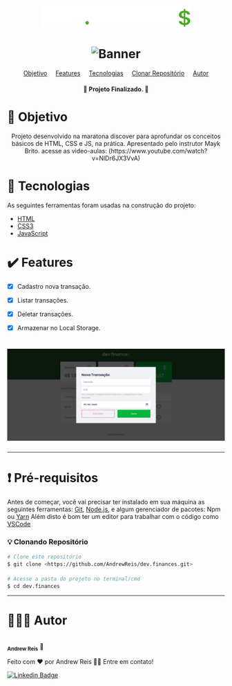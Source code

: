 <h1 align="center">
    <h1 align="center">  <img alt="logo" title="#dev.finances" src="https://github.com/AndrewReis/dev.finances/blob/master/assets/logo.svg" /> </h1>
</h1>


<h1 align="center">
  <img alt="Banner" title="#Banner" src="https://github.com/AndrewReis/dev.finances/blob/master/assets/images/dev.finances.gif" />
</h1>


<p align="center">
 <a href="#objetivo">Objetivo</a> &nbsp&nbsp&nbsp
 <a href="#features">Features</a> &nbsp&nbsp&nbsp
 <a href="#tecnologias">Tecnologias</a> &nbsp&nbsp&nbsp
 <a href="#clone">Clonar Repositório</a> &nbsp&nbsp&nbsp
 <a href="#autor">Autor</a> 
</p>

<h4 align="center"> 
	🚀  Projeto Finalizado.  🚀
</h4>


<h1 id='objetivo'> 🎯 Objetivo </h1>


<p align="center">
	 Projeto desenvolvido na maratona discover para aprofundar os conceitos básicos de HTML, CSS e JS, na prática. Apresentado pelo instrutor Mayk Brito.
	acesse as video-aulas: (https://www.youtube.com/watch?v=NlDr6JX3VvA)
</p>
	


<h1 id='tecnologias'> 🤖 Tecnologias </h1>

As seguintes ferramentas foram usadas na construção do projeto:

- [HTML](https://developer.mozilla.org/pt-BR/docs/Web/Guide/HTML/HTML5)
- [CSS3](https://www.w3schools.com/css/)
- [JavaScript](https://developer.mozilla.org/pt-BR/docs/Web/JavaScript)


<h1 id='features'> ✔️ Features </h1>

- [x] Cadastro nova transação.
- [x] Listar transações.
- [x] Deletar transações.
- [x] Armazenar no Local Storage.


<h1 align="center">
  <img alt="Banner 02" title="#Banner 02" src="https://github.com/AndrewReis/dev.finances/blob/master/assets/images/dev.finances-02.png" />
</h1>


---


<h1 id='clone'>❗ Pré-requisitos</h1>

Antes de começar, você vai precisar ter instalado em sua máquina as seguintes ferramentas:
[Git](https://git-scm.com), [Node.js](https://nodejs.org/en/), e algum gerenciador de pacotes: Npm ou [Yarn](https://yarnpkg.com/) 
Além disto é bom ter um editor para trabalhar com o código como [VSCode](https://code.visualstudio.com/)


### 💡 Clonando Repositório

```bash
# Clone este repositório
$ git clone <https://github.com/AndrewReis/dev.finances.git>

# Acesse a pasta do projeto no terminal/cmd
$ cd dev.finances
```

---


<h1 id='autor'> 🙋🏽‍♂️ Autor </h1>


 <img style="border-radius: 50%;" src="https://avatars3.githubusercontent.com/u/60078687?s=460&u=83742fab7b35f433986c6fbe25df935441b6a743&v=4" width="100px;" alt=""/>
 <br />
 <sub><b>Andrew Reis</b></sub></a> 🚀


Feito com ❤️ por Andrew Reis 👋🏽 Entre em contato!

[![Linkedin Badge](https://img.shields.io/badge/-Andrew-blue?style=flat-square&logo=Linkedin&logoColor=white&link=https://www.linkedin.com/in/andrew-reis/)](https://www.linkedin.com/in/andrew-reis/) 
